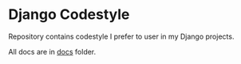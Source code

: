 # Django Codestyle
Repository contains codestyle I prefer to user in my Django projects.

All docs are in [docs](./docs) folder.
